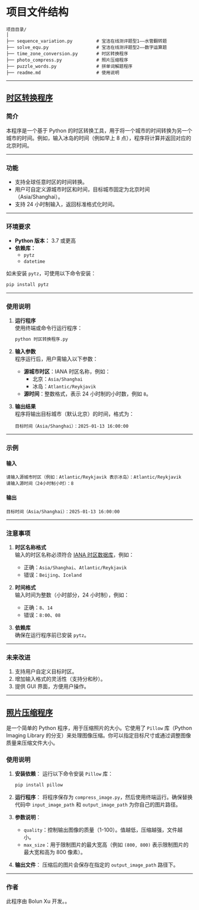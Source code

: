 # 项目文件结构
```
项目目录/
│
├── sequence_variation.py         # 宝洁在线测评题型1——水管翻转题
├── solve_equ.py                  # 宝洁在线测评题型2——数字运算题
├── time_zone_conversion.py       # 时区转换程序
├── photo_compress.py             # 照片压缩程序
├── puzzle_words.py               # 拼单词解题程序
├── readme.md                     # 使用说明
```

---

## [时区转换程序](time_zone_conversion.py)

### 简介
本程序是一个基于 Python 的时区转换工具，用于将一个城市的时间转换为另一个城市的时间。例如，输入冰岛的时间（例如早上 8 点），程序将计算并返回对应的北京时间。

---

### 功能
- 支持全球任意时区的时间转换。
- 用户可自定义源城市时区和时间，目标城市固定为北京时间（Asia/Shanghai）。
- 支持 24 小时制输入，返回标准格式化时间。

---

### 环境要求
- **Python 版本：** 3.7 或更高
- **依赖库：**
  - `pytz`
  - `datetime`

如未安装 `pytz`，可使用以下命令安装：
```bash
pip install pytz
```

---

### 使用说明

1. **运行程序**  
   使用终端或命令行运行程序：
   ```bash
   python 时区转换程序.py
   ```

2. **输入参数**  
   程序运行后，用户需输入以下参数：
   - **源城市时区**：IANA 时区名称，例如：
     - 北京：`Asia/Shanghai`
     - 冰岛：`Atlantic/Reykjavik`
   - **源时间**：整数格式，表示 24 小时制的小时数，例如 `8`。

3. **输出结果**  
   程序将输出目标城市（默认北京）的时间，格式为：
   ```
   目标时间（Asia/Shanghai）：2025-01-13 16:00:00
   ```

---

### 示例
#### 输入
```
请输入源城市时区（例如：Atlantic/Reykjavik 表示冰岛）：Atlantic/Reykjavik
请输入源时间（24小时制小时）：8
```

#### 输出
```
目标时间（Asia/Shanghai）：2025-01-13 16:00:00
```

---

### 注意事项
1. **时区名称格式**  
   输入的时区名称必须符合 [IANA 时区数据库](https://en.wikipedia.org/wiki/List_of_tz_database_time_zones)，例如：
   - 正确：`Asia/Shanghai`、`Atlantic/Reykjavik`
   - 错误：`Beijing`、`Iceland`
   
2. **时间格式**  
   输入时间为整数（小时部分，24 小时制），例如：
   - 正确：`8`、`14`
   - 错误：`8:00`、`08`

3. **依赖库**  
   确保在运行程序前已安装 `pytz`。

---



### 未来改进
1. 支持用户自定义目标时区。
2. 增加输入格式的灵活性（支持分和秒）。
3. 提供 GUI 界面，方便用户操作。

---

## [照片压缩程序](photo_compress.py)
是一个简单的 Python 程序，用于压缩照片的大小。它使用了 `Pillow` 库（Python Imaging Library 的分支）来处理图像压缩。你可以指定目标尺寸或通过调整图像质量来压缩文件大小。

### 使用说明

1. **安装依赖**：
   运行以下命令安装 `Pillow` 库：
   ```bash
   pip install pillow
   ```

2. **运行程序**：
   将程序保存为 `compress_image.py`，然后使用终端运行。确保替换代码中 `input_image_path` 和 `output_image_path` 为你自己的图片路径。

3. **参数说明**：
   - `quality`：控制输出图像的质量（1-100）。值越低，压缩越强，文件越小。
   - `max_size`：用于限制图片的最大宽高（例如 `(800, 800)` 表示限制图片的最大宽和高为 800 像素）。

4. **输出文件**：
   压缩后的图片会保存在指定的 `output_image_path` 路径下。

---

### 作者
此程序由 Bolun Xu 开发。。